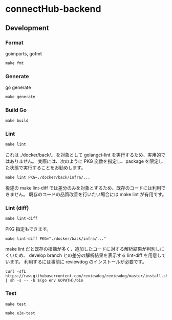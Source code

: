 # connectHub-backend

## Development
### Format
goimports, gofmt
```makefile
make fmt
```
### Generate
go generate
```makefile
make generate
```
### Build Go
```makefile
make build
```
### Lint
```makefile
make lint
```
これは ./docker/back/... を対象として golangci-lint を実行するため、実用的ではありません。 実際には、次のように PKG 変数を指定し、package を限定した状態で実行することをお勧めします。
```makefile
make lint PKG=./docker/back/infra/...
```
後述の make lint-diff では差分のみを対象とするため、既存のコードには利用できません。 既存のコードの品質改善を行いたい場合には make lint が有用です。

### Lint (diff)
```makefile
make lint-diff
```
PKG 指定もできます。
```
make lint-diff PKG="./docker/back/infra/..."
```
make lint だと既存の指摘が多く、追加したコードに対する解析結果が判別しにくいため、 develop branch との差分の解析結果を表示する lint-diff を用意しています。 利用するには事前に reviewdog のインストールが必要です。
```shell
curl -sfL https://raw.githubusercontent.com/reviewdog/reviewdog/master/install.sh | sh -s -- -b $(go env GOPATH)/bin
```
### Test
```makefile
make test
```

```makefile
make e2e-test
```
